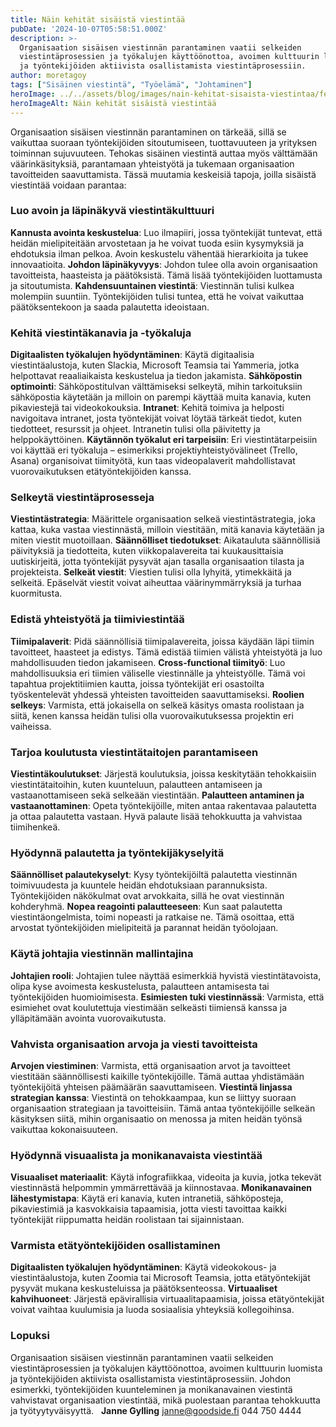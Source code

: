 ```yaml
---
title: Näin kehität sisäistä viestintää
pubDate: '2024-10-07T05:58:51.000Z'
description: >-
  Organisaation sisäisen viestinnän parantaminen vaatii selkeiden
  viestintäprosessien ja työkalujen käyttöönottoa, avoimen kulttuurin luomista
  ja työntekijöiden aktiivista osallistamista viestintäprosessiin.
author: moretagoy
tags: ["Sisäinen viestintä", "Työelämä", "Johtaminen"]
heroImage: ../../assets/blog/images/nain-kehitat-sisaista-viestintaa/featured.webp
heroImageAlt: Näin kehität sisäistä viestintää
---
```


Organisaation sisäisen viestinnän parantaminen on tärkeää, sillä se vaikuttaa suoraan työntekijöiden sitoutumiseen, tuottavuuteen ja yrityksen toiminnan sujuvuuteen. Tehokas sisäinen viestintä auttaa myös välttämään väärinkäsityksiä, parantamaan yhteistyötä ja tukemaan organisaation tavoitteiden saavuttamista. Tässä muutamia keskeisiä tapoja, joilla sisäistä viestintää voidaan parantaa:

### **Luo avoin ja läpinäkyvä viestintäkulttuuri**

**Kannusta avointa keskustelua**: Luo ilmapiiri, jossa työntekijät tuntevat, että heidän mielipiteitään arvostetaan ja he voivat tuoda esiin kysymyksiä ja ehdotuksia ilman pelkoa. Avoin keskustelu vähentää hierarkioita ja tukee innovaatioita. **Johdon läpinäkyvyys**: Johdon tulee olla avoin organisaation tavoitteista, haasteista ja päätöksistä. Tämä lisää työntekijöiden luottamusta ja sitoutumista. **Kahdensuuntainen viestintä**: Viestinnän tulisi kulkea molempiin suuntiin. Työntekijöiden tulisi tuntea, että he voivat vaikuttaa päätöksentekoon ja saada palautetta ideoistaan.

### **Kehitä viestintäkanavia ja -työkaluja**

**Digitaalisten työkalujen hyödyntäminen**: Käytä digitaalisia viestintäalustoja, kuten Slackia, Microsoft Teamsia tai Yammeria, jotka helpottavat reaaliaikaista keskustelua ja tiedon jakamista. **Sähköpostin optimointi**: Sähköpostitulvan välttämiseksi selkeytä, mihin tarkoituksiin sähköpostia käytetään ja milloin on parempi käyttää muita kanavia, kuten pikaviestejä tai videokokouksia. **Intranet**: Kehitä toimiva ja helposti navigoitava intranet, josta työntekijät voivat löytää tärkeät tiedot, kuten tiedotteet, resurssit ja ohjeet. Intranetin tulisi olla päivitetty ja helppokäyttöinen. **Käytännön työkalut eri tarpeisiin**: Eri viestintätarpeisiin voi käyttää eri työkaluja – esimerkiksi projektiyhteistyövälineet (Trello, Asana) organisoivat tiimityötä, kun taas videopalaverit mahdollistavat vuorovaikutuksen etätyöntekijöiden kanssa.

### **Selkeytä viestintäprosesseja**

**Viestintästrategia**: Määrittele organisaation selkeä viestintästrategia, joka kattaa, kuka vastaa viestinnästä, milloin viestitään, mitä kanavia käytetään ja miten viestit muotoillaan. **Säännölliset tiedotukset**: Aikatauluta säännöllisiä päivityksiä ja tiedotteita, kuten viikkopalavereita tai kuukausittaisia uutiskirjeitä, jotta työntekijät pysyvät ajan tasalla organisaation tilasta ja projekteista. **Selkeät viestit**: Viestien tulisi olla lyhyitä, ytimekkäitä ja selkeitä. Epäselvät viestit voivat aiheuttaa väärinymmärryksiä ja turhaa kuormitusta.

### **Edistä yhteistyötä ja tiimiviestintää**

**Tiimipalaverit**: Pidä säännöllisiä tiimipalavereita, joissa käydään läpi tiimin tavoitteet, haasteet ja edistys. Tämä edistää tiimien välistä yhteistyötä ja luo mahdollisuuden tiedon jakamiseen. **Cross-functional tiimityö**: Luo mahdollisuuksia eri tiimien väliselle viestinnälle ja yhteistyölle. Tämä voi tapahtua projektitiimien kautta, joissa työntekijät eri osastoilta työskentelevät yhdessä yhteisten tavoitteiden saavuttamiseksi. **Roolien selkeys**: Varmista, että jokaisella on selkeä käsitys omasta roolistaan ja siitä, kenen kanssa heidän tulisi olla vuorovaikutuksessa projektin eri vaiheissa.

### **Tarjoa koulutusta viestintätaitojen parantamiseen**

**Viestintäkoulutukset**: Järjestä koulutuksia, joissa keskitytään tehokkaisiin viestintätaitoihin, kuten kuunteluun, palautteen antamiseen ja vastaanottamiseen sekä selkeään viestintään. **Palautteen antaminen ja vastaanottaminen**: Opeta työntekijöille, miten antaa rakentavaa palautetta ja ottaa palautetta vastaan. Hyvä palaute lisää tehokkuutta ja vahvistaa tiimihenkeä.

### **Hyödynnä palautetta ja työntekijäkyselyitä**

**Säännölliset palautekyselyt**: Kysy työntekijöiltä palautetta viestinnän toimivuudesta ja kuuntele heidän ehdotuksiaan parannuksista. Työntekijöiden näkökulmat ovat arvokkaita, sillä he ovat viestinnän kohderyhmä. **Nopea reagointi palautteeseen**: Kun saat palautetta viestintäongelmista, toimi nopeasti ja ratkaise ne. Tämä osoittaa, että arvostat työntekijöiden mielipiteitä ja parannat heidän työolojaan.

### **Käytä johtajia viestinnän mallintajina**

**Johtajien rooli**: Johtajien tulee näyttää esimerkkiä hyvistä viestintätavoista, olipa kyse avoimesta keskustelusta, palautteen antamisesta tai työntekijöiden huomioimisesta. **Esimiesten tuki viestinnässä**: Varmista, että esimiehet ovat koulutettuja viestimään selkeästi tiimiensä kanssa ja ylläpitämään avointa vuorovaikutusta.

### **Vahvista organisaation arvoja ja viesti tavoitteista**

**Arvojen viestiminen**: Varmista, että organisaation arvot ja tavoitteet viestitään säännöllisesti kaikille työntekijöille. Tämä auttaa yhdistämään työntekijöitä yhteisen päämäärän saavuttamiseen. **Viestintä linjassa strategian kanssa**: Viestintä on tehokkaampaa, kun se liittyy suoraan organisaation strategiaan ja tavoitteisiin. Tämä antaa työntekijöille selkeän käsityksen siitä, mihin organisaatio on menossa ja miten heidän työnsä vaikuttaa kokonaisuuteen.

### **Hyödynnä visuaalista ja monikanavaista viestintää**

**Visuaaliset materiaalit**: Käytä infografiikkaa, videoita ja kuvia, jotka tekevät viestinnästä helpommin ymmärrettävää ja kiinnostavaa. **Monikanavainen lähestymistapa**: Käytä eri kanavia, kuten intranetiä, sähköposteja, pikaviestimiä ja kasvokkaisia tapaamisia, jotta viesti tavoittaa kaikki työntekijät riippumatta heidän roolistaan tai sijainnistaan.

### **Varmista etätyöntekijöiden osallistaminen**

**Digitaalisten työkalujen hyödyntäminen**: Käytä videokokous- ja viestintäalustoja, kuten Zoomia tai Microsoft Teamsia, jotta etätyöntekijät pysyvät mukana keskusteluissa ja päätöksenteossa. **Virtuaaliset kahvihuoneet**: Järjestä epävirallisia virtuaalitapaamisia, joissa etätyöntekijät voivat vaihtaa kuulumisia ja luoda sosiaalisia yhteyksiä kollegoihinsa.

### Lopuksi

Organisaation sisäisen viestinnän parantaminen vaatii selkeiden viestintäprosessien ja työkalujen käyttöönottoa, avoimen kulttuurin luomista ja työntekijöiden aktiivista osallistamista viestintäprosessiin. Johdon esimerkki, työntekijöiden kuunteleminen ja monikanavainen viestintä vahvistavat organisaation viestintää, mikä puolestaan parantaa tehokkuutta ja työtyytyväisyyttä.   **Janne Gylling** janne@goodside.fi 044 750 4444